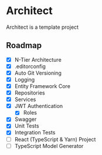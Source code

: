 # Architect

Architect is a template project

## Roadmap

- [x] N-Tier Architecture
- [x] .editorconfig
- [x] Auto Git Versioning
- [x] Logging
- [x] Entity Framework Core
- [x] Repositories
- [x] Services
- [x] JWT Authentication
  - [x] Roles
- [x] Swagger
- [x] Unit Tests
- [x] Integration Tests
- [ ] React (TypeScript & Yarn) Project
- [ ] TypeScript Model Generator
